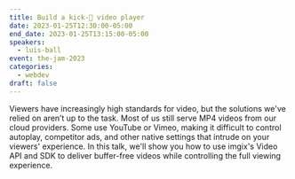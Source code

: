 ```yaml
---
title: Build a kick-🍑 video player
date: 2023-01-25T12:30:00-05:00
end_date: 2023-01-25T13:15:00-05:00
speakers:
  - luis-ball
event: the-jam-2023
categories:
  - webdev
draft: false
---
```


Viewers have increasingly high standards for video, but the solutions we've relied on aren’t up to the task. Most of us still serve MP4 videos from our cloud providers. Some use YouTube or Vimeo, making it difficult to control autoplay, competitor ads, and other native settings that intrude on your viewers' experience. In this talk, we'll show you how to use imgix's Video API and SDK to deliver buffer-free videos while controlling the full viewing experience.
